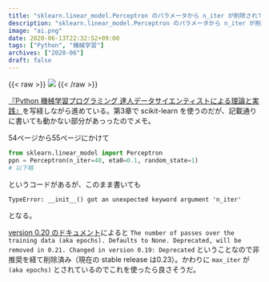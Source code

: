 ```yaml
---
title: "sklearn.linear_model.Perceptron のパラメータから n_iter が削除されてた件のメモ"
description: "sklearn.linear_model.Perceptron のパラメータから n_iter が削除されてた件のメモ"
image: "ai.png"
date: 2020-06-13T22:32:52+09:00
tags: ["Python", "機械学習"]
archives: ["2020-06"]
draft: false
---
```


{{< raw >}}
<a href="https://www.amazon.co.jp/gp/product/4295003379/ref=as_li_ss_il?ie=UTF8&psc=1&linkCode=li2&tag=tbsmcd-22&linkId=f3952b84118eec6a83f182b64173c12d&language=ja_JP" target="_blank"><img border="0" src="//ws-fe.amazon-adsystem.com/widgets/q?_encoding=UTF8&ASIN=4295003379&Format=_SL160_&ID=AsinImage&MarketPlace=JP&ServiceVersion=20070822&WS=1&tag=tbsmcd-22&language=ja_JP" ></a>
{{< /raw >}}

[『Python 機械学習プログラミング 達人データサイエンティストによる理論と実践』](https://amzn.to/3hpvSej)を写経しながら進めている。第3章で scikit-learn を使うのだが、記載通りに書いても動かない部分があっったのでメモ。

54ページから55ページにかけて

```python
from sklearn.linear_model import Perceptron
ppn = Perceptron(n_iter=40, eta0=0.1, random_state=1)
# 以下略
```

というコードがあるが、このまま書いても

```
TypeError: __init__() got an unexpected keyword argument 'n_iter'
```

となる。  

[version 0.20 のドキュメント](https://scikit-learn.org/0.20/modules/generated/sklearn.linear_model.Perceptron.html#sklearn.linear_model.Perceptron)によると `The number of passes over the training data (aka epochs). Defaults to None. Deprecated, will be removed in 0.21. Changed in version 0.19: Deprecated` ということなので非推奨を経て削除済み（現在の stable release は0.23）。かわりに `max_iter` が ` (aka epochs)` とされているのでこれを使ったら良さそうだ。 


